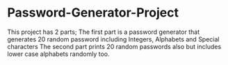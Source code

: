 # Password-Generator-Project
This project has 2 parts;
The first part is a password generator that generates 20  random password including Integers, Alphabets and Special characters
The second part prints 20 random passwords also but includes lower case alphabets randomly too.

